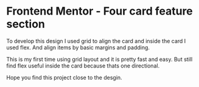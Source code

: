 # Frontend Mentor - Four card feature section

To develop this design I used grid to align the card and inside the card I used flex. And align items by basic margins and padding.

This is my first time using grid layout and it is pretty fast and easy. But still find flex useful inside the card because thats one directional.

Hope you find this project close to the desgin.
